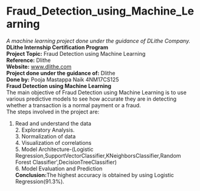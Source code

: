 # Fraud_Detection_using_Machine_Learning
<i>A machine learning project done under the guidance of DLithe Company.</i></br>
<b>DLithe Internship Certification Program</b>
</br><b>Project Topic:</b>
Fraud Detection using Machine Learning
</br><b>Reference:</b>
Dlithe
</br><b>Website:</b>
www.dlithe.com
</br><b>Project done under the guidance of:</b>
Dlithe
</br><b>Done by:</b>
Pooja Mastappa Naik 4NM17CS125</br>
<b>Fraud Detection using Machine Learning</b>
</br>The main objective of Fraud Detection using Machine Learning is to use various predictive models to see how accurate they are in detecting whether a transaction is a normal payment or a fraud.
</br>The steps involved in the project are:
</br>
1. Read and understand the data</br>2. Exploratory Analysis.</br>3. Normalization of data</br>4. Visualization of correlations</br>5. Model Architecture-(Logistic Regression,SupportVectorClassifier,KNeighborsClassifier,Random Forest Classifier',DecisionTreeClassifier)</br>6. Model Evaluation and Prediction</br>
<b>Conclusion:</b>The highest accuracy is obtained by using Logistic Regression(91.3%).

